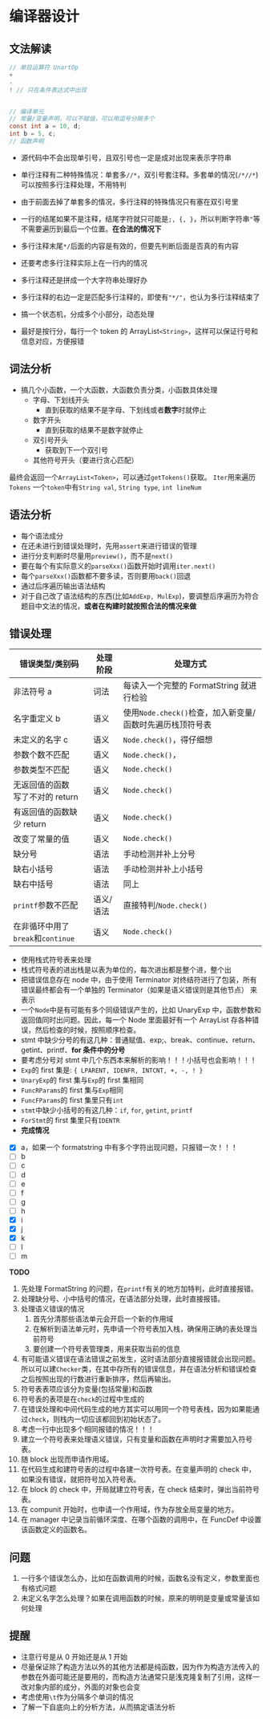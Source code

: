 # 编译器设计

## 文法解读

```c
// 单目运算符 UnartOp
+
-
! // 只在条件表达式中出现


// 编译单元
// 常量/变量声明，可以不赋值，可以用逗号分隔多个
const int a = 10, d;
int b = 5, c;
// 函数声明

```

- 源代码中不会出现单引号，且双引号也一定是成对出现来表示字符串
- 单行注释有二种特殊情况：单套多`//*`，双引号套注释。多套单的情况(`/*//*`)可以按照多行注释处理，不用特判
- 由于前面去掉了单套多的情况，多行注释的特殊情况只有塞在双引号里
- 一行的结尾如果不是注释，结尾字符就只可能是`;, {, }`，所以判断字符串`"`等不需要遍历到最后一个位置。**在合法的情况下**
- 多行注释末尾`*/`后面的内容是有效的，但要先判断后面是否真的有内容
- 还要考虑多行注释实际上在一行内的情况
- 多行注释还是拼成一个大字符串处理好办
- 多行注释的右边一定是匹配多行注释的，即使有`"*/"`，也认为多行注释结束了

- 搞一个状态机，分成多个小部分，动态处理
- 最好是按行分，每行一个 token 的 ArrayList`<String>`，这样可以保证行号和信息对应，方便报错

## 词法分析

- 搞几个小函数，一个大函数，大函数负责分类，小函数具体处理
    - 字母、下划线开头
        - 直到获取的结果不是字母、下划线或者**数字**时就停止
    - 数字开头
        - 直到获取的结果不是数字就停止
    - 双引号开头
        - 获取到下一个双引号
    - 其他符号开头（要进行贪心匹配）

最终会返回一个`ArrayList<Token>`，可以通过`getTokens()`获取。
`Iter`用来遍历`Tokens`
一个`token`中有`String val`, `String type`, `int lineNum`

## 语法分析

- 每个语法成分
- 在还未进行到错误处理时，先用`assert`来进行错误的管理
- 进行分支判断时尽量用`preview()`，而不是`next()`
- 要在每个有实际意义的`parseXxx()`函数开始时调用`iter.next()`
- 每个`parseXxx()`函数都不要多读，否则要用`back()`回退
- 通过后序遍历输出语法结构
- 对于自己改了语法结构的东西(比如`AddExp, MulExp`)，要调整后序遍历为符合题目中文法的情况，**或者在构建时就按照合法的情况来做**

## 错误处理

| 错误类型/类别码                     | 处理阶段  | 处理方式                                                  |
| ----------------------------------- | --------- | --------------------------------------------------------- |
| 非法符号 a                          | 词法      | 每读入一个完整的 FormatString 就进行检验                  |
| 名字重定义 b                        | 语义      | 使用`Node.check()`检查，加入新变量/函数时先遍历栈顶符号表 |
| 未定义的名字 c                      | 语义      | `Node.check()`，得仔细想                                  |
| 参数个数不匹配                      | 语义      | `Node.check()`，                                          |
| 参数类型不匹配                      | 语义      | `Node.check()`                                            |
| 无返回值的函数<br>写了不对的 return | 语义      | `Node.check()`                                            |
| 有返回值的函数缺少 return           | 语义      | `Node.check()`                                            |
| 改变了常量的值                      | 语义      | `Node.check()`                                            |
| 缺分号                              | 语法      | 手动检测并补上分号                                        |
| 缺右小括号                          | 语法      | 手动检测并补上小括号                                      |
| 缺右中括号                          | 语法      | 同上                                                      |
| `printf`参数不匹配                  | 语义/语法 | 直接特判/`Node.check()`                                   |
| 在非循环中用了`break`和`continue`   | 语义      | `Node.check()`                                            |

- 使用栈式符号表来处理
- 栈式符号表的进出栈是以表为单位的，每次进出都是整个进，整个出
- 把错误信息存在 node 中，由于使用 Terminator 对终结符进行了包装，所有错误最终都会有一个单独的 Terminator（如果是语义错误则是其他节点） 来表示
- 一个`Node`中是有可能有多个同级错误产生的，比如 UnaryExp 中，函数参数和返回值同时出问题。因此，每一个 Node 里面最好有一个 ArrayList 存各种错误，然后检查的时候，按照顺序检查。
- stmt 中缺少分号的有这几种：普通赋值、exp;、break、continue、return、getint、printf、**for 条件中的分号**
- 要考虑分号对 stmt 中几个东西本来解析的影响！！！小括号也会影响！！！
- `Exp`的 first 集是: `{ LPARENT, IDENFR, INTCNT, +, -, ! }`
- `UnaryExp`的 first 集与`Exp`的 first 集相同
- `FuncRParams`的 first 集与`Exp`相同
- `FuncFParams`的 first 集里只有`int`
- `stmt`中缺少小括号的有这几种：`if`, `for`, `getint`, `printf`
- `ForStmt`的 first 集里只有`IDENTR`
- **完成情况**

- [x] a，如果一个 formatstring 中有多个字符出现问题，只报错一次！！！
- [ ] b
- [ ] c
- [ ] d
- [ ] e
- [ ] f
- [ ] g
- [ ] h
- [x] i
- [x] j
- [x] k
- [ ] l
- [ ] m

**TODO**

1. 先处理 FormatString 的问题，在`printf`有关的地方加特判，此时直接报错。
2. 处理缺分号、小中括号的情况，在语法部分处理，此时直接报错。
3. 处理语义错误的情况
    1. 首先分清那些语法单元会开启一个新的作用域
    2. 在解析到语法单元时，先申请一个符号表加入栈，确保用正确的表处理当前符号
    3. 要创建一个符号表管理类，用来获取当前的信息
4. 有可能语义错误在语法错误之前发生，这时语法部分直接报错就会出现问题。所以可以建`Checker`类，在其中存所有的错误信息，并在语法分析和错误检查之后按照出现的行数进行重新排序，然后再输出。
5. 符号表表项应该分为变量(包括常量)和函数
6. 符号表的表项是在`check`的过程中生成的
7. 在错误处理和中间代码生成的地方其实可以用同一个符号表栈，因为如果能通过`check`，则栈内一切应该都回到初始状态了。
8. 考虑一行中出现多个相同报错的情况！！！
9. 建立一个符号表来处理语义错误，只有变量和函数在声明时才需要加入符号表。
10. 随 block 出现而申请作用域。
11. 在代码生成和建符号表的过程中各建一次符号表。在变量声明的 check 中，如果没有错误，就把符号加入符号表。
12. 在 block 的 check 中，开局就建立符号表，在 check 结束时，弹出当前符号表。
13. 在 compunit 开始时，也申请一个作用域，作为存放全局变量的地方。
14. 在 manager 中记录当前循环深度、在哪个函数的调用中，在 FuncDef 中设置该函数定义的函数名。

## 问题
1. 一行多个错误怎么办，比如在函数调用的时候，函数名没有定义，参数里面也有格式问题
2. 未定义名字怎么处理？如果在调用函数的时候，原来的明明是变量或常量该如何处理

## 提醒

- 注意行号是从 0 开始还是从 1 开始
- 尽量保证除了构造方法以外的其他方法都是纯函数，因为作为构造方法传入的参数在外面可能还是要用的，而构造方法通常只是浅克隆复制了引用，这样一改对象内部的成分，外面的对象也会变
- 考虑使用`\t`作为分隔多个单词的情况
- 了解一下自底向上的分析方法，从而搞定语法分析
